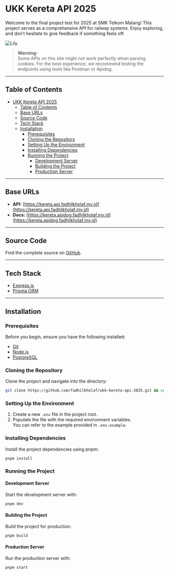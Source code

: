 # UKK Kereta API 2025

Welcome to the final project test for 2025 at SMK Telkom Malang! This project serves as a comprehensive API for railway systems. Enjoy exploring, and don’t hesitate to give feedback if something feels off.

![Lily](https://fadhilkholaf.my.id/images/main/gif.gif)

> **Warning:**  
> Some APIs on this site might not work perfectly when parsing cookies. For the best experience, we recommend testing the endpoints using tools like Postman or Apidog.

---

## Table of Contents

- [UKK Kereta API 2025](#ukk-kereta-api-2025)
  - [Table of Contents](#table-of-contents)
  - [Base URLs](#base-urls)
  - [Source Code](#source-code)
  - [Tech Stack](#tech-stack)
  - [Installation](#installation)
    - [Prerequisites](#prerequisites)
    - [Cloning the Repository](#cloning-the-repository)
    - [Setting Up the Environment](#setting-up-the-environment)
    - [Installing Dependencies](#installing-dependencies)
    - [Running the Project](#running-the-project)
      - [Development Server](#development-server)
      - [Building the Project](#building-the-project)
      - [Production Server](#production-server)

---

## Base URLs

- **API:** [https://kereta.api.fadhilkholaf.my.id](https://kereta.api.fadhilkholaf.my.id)
- **Docs:** [https://kereta.apidog.fadhilkholaf.my.id](https://kereta.apidog.fadhilkholaf.my.id)

---

## Source Code

Find the complete source on [GitHub](https://github.com/fadhilkholaf/ukk-kereta-api-2025).

---

## Tech Stack

- [Express.js](https://expressjs.com/)
- [Prisma ORM](https://www.prisma.io/orm)

---

## Installation

### Prerequisites

Before you begin, ensure you have the following installed:

- [Git](https://git-scm.com/downloads)
- [Node.js](https://nodejs.org/en/download)
- [PostgreSQL](https://www.postgresql.org/download)

### Cloning the Repository

Clone the project and navigate into the directory:

```bash
git clone https://github.com/fadhilkholaf/ukk-kereta-api-2025.git && cd ukk-kereta-api-2025
```

### Setting Up the Environment

1. Create a new `.env` file in the project root.
2. Populate the file with the required environment variables.  
   You can refer to the example provided in `.env.example`.

### Installing Dependencies

Install the project dependencies using pnpm:

```bash
pnpm install
```

### Running the Project

#### Development Server

Start the development server with:

```bash
pnpm dev
```

#### Building the Project

Build the project for production:

```bash
pnpm build
```

#### Production Server

Run the production server with:

```bash
pnpm start
```
